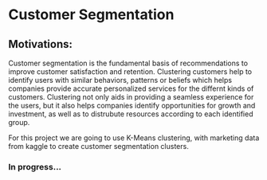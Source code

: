 # Customer Segmentation

## Motivations:
Customer segmentation is the fundamental basis of recommendations to improve customer satisfaction and retention. Clustering customers help to identify users with similar behaviors, patterns or beliefs which helps companies provide accurate personalized services for the differnt kinds of customers. Clustering not only aids in providing a seamless experience for the users, but it also helps companies identify opportunities for growth and investment, as well as to distrubute resources according to each identified group.

For this project we are going to use K-Means clustering, with marketing data from kaggle to create customer segmentation clusters.


### In progress...

